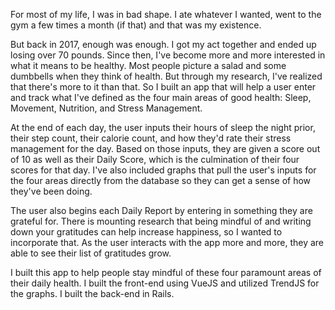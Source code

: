 For most of my life, I was in bad shape. I ate whatever I wanted, went to the gym a few times a month (if that) and that was my existence.

But back in 2017, enough was enough. I got my act together and ended up losing over 70 pounds. Since then, I've become more and more interested in what it means to be healthy. Most people picture a salad and some dumbbells when they think of health. But through my research, I've realized that there's more to it than that. So I built an app that will help a user enter and track what I've defined as the four main areas of good health: Sleep, Movement, Nutrition, and Stress Management.

At the end of each day, the user inputs their hours of sleep the night prior, their step count, their calorie count, and how they'd rate their stress management for the day. Based on those inputs, they are given a score out of 10 as well as their Daily Score, which is the culmination of their four scores for that day. I've also included graphs that pull the user's inputs for the four areas directly from the database so they can get a sense of how they've been doing.

The user also begins each Daily Report by entering in something they are grateful for. There is mounting research that being mindful of and writing down your gratitudes can help increase happiness, so I wanted to incorporate that. As the user interacts with the app more and more, they are able to see their list of gratitudes grow.

I built this app to help people stay mindful of these four paramount areas of their daily health. I built the front-end using VueJS and utilized TrendJS for the graphs. I built the back-end in Rails.

